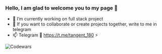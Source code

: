   ### Hello, I am glad to welcome you to my page  👋 
- 🔭 I’m currently working on full stack project
-  💬 If you want to collaborate or create projects together, write to me in telegram 
-   📫  Telegram 🔗 https://t.me/tangent_180 ⚡️ 

![Codewars](https://github.r2v.ch/codewars?user=KirillHub)
 
<!--
**KirillHub/KirillHub** is a ✨ _special_ ✨ repository because its `README.md` (this file) appears on your GitHub profile.

Here are some ideas to get you started:

- 🔭 I’m currently working on ...
- 🌱 I’m currently learning ...
- 👯 I’m looking to collaborate on ...
- 🤔 I’m looking for help with ...
- 💬 Ask me about ...
- 📫 How to reach me: ...
- 😄 Pronouns: ...
- ⚡ Fun fact: ...
-->
